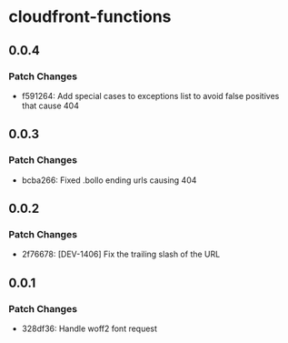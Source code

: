 # cloudfront-functions

## 0.0.4

### Patch Changes

- f591264: Add special cases to exceptions list to avoid false positives that cause 404

## 0.0.3

### Patch Changes

- bcba266: Fixed .bollo ending urls causing 404

## 0.0.2

### Patch Changes

- 2f76678: [DEV-1406] Fix the trailing slash of the URL

## 0.0.1

### Patch Changes

- 328df36: Handle woff2 font request
